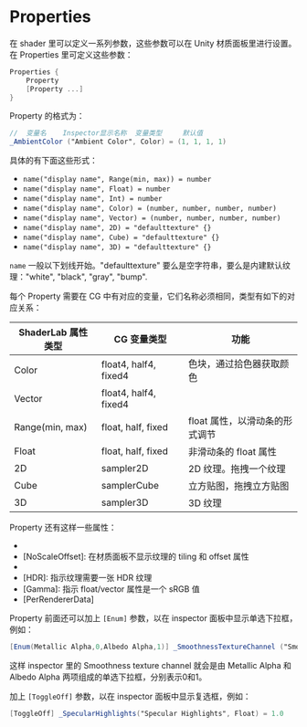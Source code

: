 # Properties

在 shader 里可以定义一系列参数，这些参数可以在 Unity 材质面板里进行设置。在 Properties 里可定义这些参数：

```glsl
Properties {
    Property
    [Property ...]
}
```

Property 的格式为：

```glsl
//  变量名    Inspector显示名称  变量类型     默认值
_AmbientColor ("Ambient Color", Color) = (1, 1, 1, 1)
```

具体的有下面这些形式：

- `name("display name", Range(min, max)) = number`
- `name("display name", Float) = number`
- `name("display name", Int) = number`
- `name("display name", Color) = (number, number, number, number)`
- `name("display name", Vector) = (number, number, number, number)`
- `name("display name", 2D) = "defaulttexture" {}`
- `name("display name", Cube) = "defaulttexture" {}`
- `name("display name", 3D) = "defaulttexture" {}`

`name` 一般以下划线开始。"defaulttexture" 要么是空字符串，要么是内建默认纹理："white", "black", "gray", "bump".

每个 Property 需要在 CG 中有对应的变量，它们名称必须相同，类型有如下的对应关系：

| ShaderLab 属性类型 | CG 变量类型 | 功能 |
| - | - | - |
| Color | float4, half4, fixed4 | 色块，通过拾色器获取颜色 |
| Vector | float4, half4, fixed4 | |
| Range(min, max) | float, half, fixed | float 属性，以滑动条的形式调节 |
| Float | float, half, fixed | 非滑动条的 float 属性 |
| 2D | sampler2D | 2D 纹理。拖拽一个纹理 |
| Cube | samplerCube | 立方贴图，拖拽立方贴图 |
| 3D | sampler3D | 3D 纹理 |

Property 还有这样一些属性：
- [HideInInspector]: 在材质面板不显示该属性值
- [NoScaleOffset]: 在材质面板不显示纹理的 tiling 和 offset 属性
- [Normal]: 指示纹理需要一张法线贴图
- [HDR]: 指示纹理需要一张 HDR 纹理
- [Gamma]: 指示 float/vector 属性是一个 sRGB 值
- [PerRendererData]

Property 前面还可以加上 `[Enum]` 参数，以在 inspector 面板中显示单选下拉框，例如：

```glsl
[Enum(Metallic Alpha,0,Albedo Alpha,1)] _SmoothnessTextureChannel ("Smoothness texture channel", Float) = 0 
```

这样 inspector 里的 Smoothness texture channel 就会是由 Metallic Alpha 和 Albedo Alpha 两项组成的单选下拉框，分别表示0和1。

加上 `[ToggleOff]` 参数，以在 inspector 面板中显示复选框，例如：

```glsl
[ToggleOff] _SpecularHighlights("Specular Highlights", Float) = 1.0
```